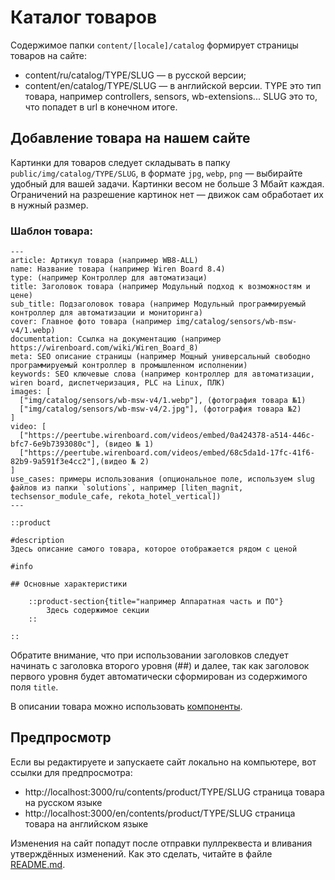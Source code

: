 # Каталог товаров

Содержимое папки `content/[locale]/catalog` формирует страницы товаров на сайте:
* content/ru/catalog/TYPE/SLUG — в русской версии;
* content/en/catalog/TYPE/SLUG — в английской версии.
TYPE это тип товара, например controllers, sensors, wb-extensions... SLUG это то, что попадет в url в конечном итоге.

## Добавление товара на нашем сайте
Картинки для товаров следует складывать в папку `public/img/catalog/TYPE/SLUG`, в формате `jpg`, `webp`, `png` — выбирайте удобный для вашей задачи. Картинки весом не больше 3 Мбайт каждая. Ограничений на разрешение картинок нет — движок сам обработает их в нужный размер.

### Шаблон товара:
```
---
article: Артикул товара (например WB8-ALL)
name: Название товара (например Wiren Board 8.4)
type: (например Контроллер для автоматизаци)
title: Заголовок товара (например Модульный подход к возможностям и цене)
sub_title: Подзаголовок товара (например Модульный программируемый контроллер для автоматизации и мониторинга)
cover: Главное фото товара (например img/catalog/sensors/wb-msw-v4/1.webp)
documentation: Ссылка на документацию (например https://wirenboard.com/wiki/Wiren_Board_8)
meta: SEO описание страницы (например Мощный универсальный свободно программируемый контроллер в промышленном исполнении)
keywords: SEO ключевые слова (например контроллер для автоматизации, wiren board, диспетчеризация, PLC на Linux, ПЛК)
images: [
  ["img/catalog/sensors/wb-msw-v4/1.webp"], (фотография товара №1)
  ["img/catalog/sensors/wb-msw-v4/2.jpg"], (фотография товара №2)
]
video: [
  ["https://peertube.wirenboard.com/videos/embed/0a424378-a514-446c-bfc7-6e9b7393080c"], (видео № 1)
  ["https://peertube.wirenboard.com/videos/embed/68c5da1d-17fc-41f6-82b9-9a591f3e4cc2"],(видео № 2)
]
use_cases: примеры использования (опциональное поле, используем slug файлов из папки `solutions`, например [liten_magnit, techsensor_module_cafe, rekota_hotel_vertical])
---

::product

#description
Здесь описание самого товара, которое отображается рядом с ценой

#info

## Основные характеристики

    ::product-section{title="например Аппаратная часть и ПО"}
        Здесь содержимое секции
    ::

::
```

Обратите внимание, что при использовании заголовков следует начинать с заголовка второго уровня (##) и далее,
так как заголовок первого уровня будет автоматически сформирован из содержимого поля `title`.

В описании товара можно использовать [компоненты](./components.md).

## Предпросмотр 
Если вы редактируете и запускаете сайт локально на компьютере, вот ссылки для предпросмотра:
* http://localhost:3000/ru/contents/product/TYPE/SLUG страница товара на русском языке
* http://localhost:3000/en/contents/product/TYPE/SLUG страница товара на английском языке

Изменения на сайт попадут после отправки пуллреквеста и вливания утверждённых изменений. Как это сделать, читайте в файле [README.md](/README.md).
